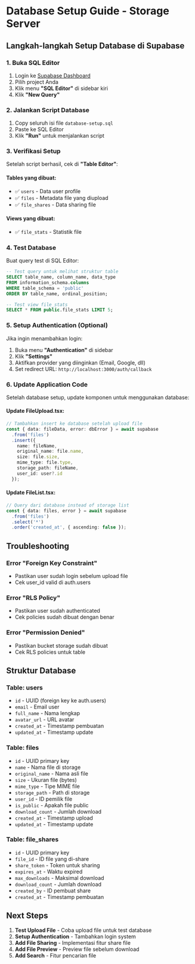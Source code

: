 # Database Setup Guide - Storage Server

## Langkah-langkah Setup Database di Supabase

### 1. Buka SQL Editor
1. Login ke [Supabase Dashboard](https://supabase.com/dashboard)
2. Pilih project Anda
3. Klik menu **"SQL Editor"** di sidebar kiri
4. Klik **"New Query"**

### 2. Jalankan Script Database
1. Copy seluruh isi file `database-setup.sql`
2. Paste ke SQL Editor
3. Klik **"Run"** untuk menjalankan script

### 3. Verifikasi Setup
Setelah script berhasil, cek di **"Table Editor"**:

#### Tables yang dibuat:
- ✅ `users` - Data user profile
- ✅ `files` - Metadata file yang diupload
- ✅ `file_shares` - Data sharing file

#### Views yang dibuat:
- ✅ `file_stats` - Statistik file

### 4. Test Database
Buat query test di SQL Editor:

```sql
-- Test query untuk melihat struktur table
SELECT table_name, column_name, data_type 
FROM information_schema.columns 
WHERE table_schema = 'public' 
ORDER BY table_name, ordinal_position;

-- Test view file_stats
SELECT * FROM public.file_stats LIMIT 5;
```

### 5. Setup Authentication (Optional)
Jika ingin menambahkan login:

1. Buka menu **"Authentication"** di sidebar
2. Klik **"Settings"**
3. Aktifkan provider yang diinginkan (Email, Google, dll)
4. Set redirect URL: `http://localhost:3000/auth/callback`

### 6. Update Application Code
Setelah database setup, update komponen untuk menggunakan database:

#### Update FileUpload.tsx:
```typescript
// Tambahkan insert ke database setelah upload file
const { data: fileData, error: dbError } = await supabase
  .from('files')
  .insert({
    name: fileName,
    original_name: file.name,
    size: file.size,
    mime_type: file.type,
    storage_path: fileName,
    user_id: user?.id
  });
```

#### Update FileList.tsx:
```typescript
// Query dari database instead of storage list
const { data: files, error } = await supabase
  .from('files')
  .select('*')
  .order('created_at', { ascending: false });
```

## Troubleshooting

### Error "Foreign Key Constraint"
- Pastikan user sudah login sebelum upload file
- Cek user_id valid di auth.users

### Error "RLS Policy"
- Pastikan user sudah authenticated
- Cek policies sudah dibuat dengan benar

### Error "Permission Denied"
- Pastikan bucket storage sudah dibuat
- Cek RLS policies untuk table

## Struktur Database

### Table: users
- `id` - UUID (foreign key ke auth.users)
- `email` - Email user
- `full_name` - Nama lengkap
- `avatar_url` - URL avatar
- `created_at` - Timestamp pembuatan
- `updated_at` - Timestamp update

### Table: files
- `id` - UUID primary key
- `name` - Nama file di storage
- `original_name` - Nama asli file
- `size` - Ukuran file (bytes)
- `mime_type` - Tipe MIME file
- `storage_path` - Path di storage
- `user_id` - ID pemilik file
- `is_public` - Apakah file public
- `download_count` - Jumlah download
- `created_at` - Timestamp upload
- `updated_at` - Timestamp update

### Table: file_shares
- `id` - UUID primary key
- `file_id` - ID file yang di-share
- `share_token` - Token untuk sharing
- `expires_at` - Waktu expired
- `max_downloads` - Maksimal download
- `download_count` - Jumlah download
- `created_by` - ID pembuat share
- `created_at` - Timestamp pembuatan

## Next Steps

1. **Test Upload File** - Coba upload file untuk test database
2. **Setup Authentication** - Tambahkan login system
3. **Add File Sharing** - Implementasi fitur share file
4. **Add File Preview** - Preview file sebelum download
5. **Add Search** - Fitur pencarian file 